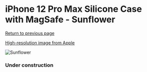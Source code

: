 # iPhone 12 Pro Max Silicone Case with MagSafe - Sunflower

[Return to previous page](/iphone_12)

[High-resolution image from Apple](https://store.storeimages.cdn-apple.com/8756/as-images.apple.com/is/MKTW3?wid=4500&hei=4500&fmt=png)

<div style="width: 384px"><img src="/everyphone/MKTW3.png" alt="Sunflower"></div>

### Under construction
